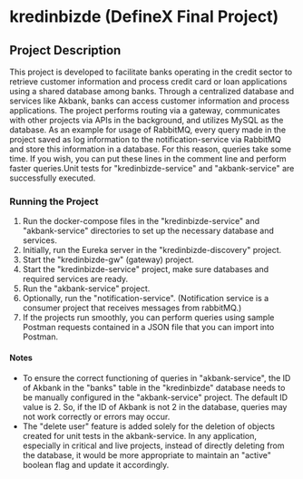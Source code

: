 # kredinbizde (DefineX Final Project)

## Project Description

This project is developed to facilitate banks operating in the credit sector to retrieve customer information and process credit card or loan applications using a shared database among banks. Through a centralized database and services like Akbank, banks can access customer information and process applications. The project performs routing via a gateway, communicates with other projects via APIs in the background, and utilizes MySQL as the database. As an example for usage of RabbitMQ, every query made in the project saved as log information to the notification-service via RabbitMQ and store this information in a database. For this reason, queries take some time. If you wish, you can put these lines in the comment line and perform faster queries.Unit tests for "kredinbizde-service" and "akbank-service" are successfully executed.

### Running the Project

1. Run the docker-compose files in the "kredinbizde-service" and "akbank-service" directories to set up the necessary database and services.
2. Initially, run the Eureka server in the "kredinbizde-discovery" project.
3. Start the "kredinbizde-gw" (gateway) project.
4. Start the "kredinbizde-service" project, make sure databases and required services are ready.
5. Run the "akbank-service" project.
6. Optionally, run the "notification-service". (Notification service is a consumer project that receives messages from rabbitMQ.)
7. If the projects run smoothly, you can perform queries using sample Postman requests contained in a JSON file that you can import into Postman.

#### Notes

- To ensure the correct functioning of queries in "akbank-service", the ID of Akbank in the "banks" table in the "kredinbizde" database needs to be manually configured in the "akbank-service" project. The default ID value is 2. So, if the ID of Akbank is not 2 in the database, queries may not work correctly or errors may occur.
- The "delete user" feature is added solely for the deletion of objects created for unit tests in the akbank-service. In any application, especially in critical and live projects, instead of directly deleting from the database, it would be more appropriate to maintain an "active" boolean flag and update it accordingly.